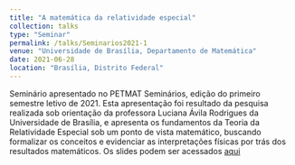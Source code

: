 ```yaml
---
title: "A matemática da relatividade especial"
collection: talks
type: "Seminar"
permalink: /talks/Seminarios2021-1
venue: "Universidade de Brasília, Departamento de Matemática"
date: 2021-06-28
location: "Brasília, Distrito Federal"
---
```


Seminário apresentado no PETMAT Seminários, edição do primeiro semestre letivo de 2021. Esta apresentação foi resultado da pesquisa realizada sob orientação da professora Luciana Ávila Rodrigues da Universidade de Brasília, e apresenta os fundamentos da Teoria da Relatividade Especial sob um ponto de vista matemático, buscando formalizar os conceitos e evidenciar as interpretações físicas por trás dos resultados matemáticos. Os slides podem ser acessados [aqui](http://caiotomas.github.io/files/Seminarios2021-1.pdf)
